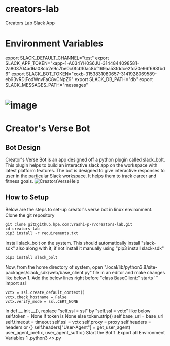 # creators-lab
Creators Lab Slack App 

# Environment Variables
export SLACK_DEFAULT_CHANNEL="test"
export SLACK_APP_TOKEN="xapp-1-A034YH0S6JU-3144844098581-2a803704ad6a08cb2e9c7be0c0fcb10ac8bf169aa53fddce2fd70e96f693fbd6"
export SLACK_BOT_TOKEN="xoxb-3153831080657-3141928069589-eb93vRDjFodWnvFaC8vCNpZ9"
export SLACK_DB_PATH="db"
export SLACK_MESSAGES_PATH="messages"

![image](https://media.github.hpe.com/user/18962/files/bb0e7d06-bf7c-408d-97d2-45bdb2ead030)
=======

# Creator's Verse Bot

## Bot Design

Creator's Verse Bot is an app designed off a python plugin called slack_bolt. This plugin helps to build an interactive slack app on the workspace with latest platform features. The bot is designed to give interactive responses to user in the particular Slack workspace. It helps them to track career and fitness goals.  ![CreatorsVerseHelp](https://media.github.hpe.com/user/39188/files/84334587-2004-4b9b-9edf-64627d284968)

## How to Setup

Below are the steps to set-up creator's verse bot in linux environment. Clone the git repository

```
git clone git@github.hpe.com:vrashi-p-r/creators-lab.git
cd creators-lab
pip3 install -r requirements.txt

```

Install slack_bolt on the system. This should automatically install "slack-sdk" also along with it, if not install it manually using "pip3 install slack-sdk"

```
pip3 install slack_bolt

```

Now, from the home directory of system, open ".local/lib/python3.8/site-packages/slack_sdk/web/base_client.py" file in an editor and make changes like below 1. Add the below lines right before "class BaseClient:" starts ``` import ssl

```
vctx = ssl.create_default_context()
vctx.check_hostname = False
vctx.verify_mode = ssl.CERT_NONE
```
In def __ init __(), replace "self.ssl = ssl" by "self.ssl = vctx" like below
   self.token = None if token is None else token.strip()
   self.base_url = base_url
   self.timeout = timeout
   self.ssl = vctx
   self.proxy = proxy
   self.headers = headers or {}
   self.headers["User-Agent"] = get_user_agent(
   user_agent_prefix, user_agent_suffix
   )
Start the Bot
1 .Export all Environment Variables
1 .python3 <>.py
